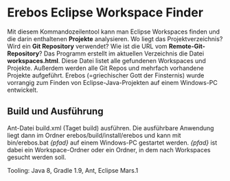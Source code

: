 # Erebos Eclipse Workspace Finder

Mit diesem Kommandozeilentool kann man Eclipse Workspaces finden und die darin enthaltenen **Projekte** analysieren.
Wo liegt das Projektverzeichnis? Wird ein **Git Repository** verwendet? Wie ist die URL vom **Remote-Git-Repository**?
Das Programm erstellt im aktuellen Verzeichnis die Datei **workspaces.html**. Diese Datei listet alle gefundenen Workspaces
und Projekte. Außerdem werden alle Git Repos und mehrfach vorhandene Projekte aufgeführt.
Erebos (=griechischer Gott der Finsternis) wurde vorrangig zum Finden von Eclipse-Java-Projekten auf einem Windows-PC entwickelt.

## Build und Ausführung

Ant-Datei build.xml (Taget build) ausführen. Die ausführbare Anwendung liegt dann im Ordner erebos/build/install/erebos
und kann mit bin/erebos.bat _{pfad}_ auf einem Windows-PC gestartet werden.
_{pfad}_ ist dabei ein Workspace-Ordner oder ein Ordner, in dem nach Workspaces gesucht werden soll.

Tooling: Java 8, Gradle 1.9, Ant, Eclipse Mars.1

